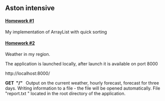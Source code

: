 ## Aston intensive

####  [Homework #1](https://github.com/a-oselkov/Aston_Intensive/tree/main/MyArrayList)

My implementation of ArrayList with quick sorting


####  [Homework #2](https://github.com/a-oselkov/Aston_Intensive/tree/main/weatherApp)

Weather in my region.

The application is launched locally, after launch it is available on port 8000

http://localhost:8000/

**GET&nbsp;&nbsp;"/"&nbsp;&nbsp;** Output on the current weather, hourly forecast, forecast for three days. Writing information to a file - the file will be opened automatically. File "report.txt " located in the root directory of the application.
